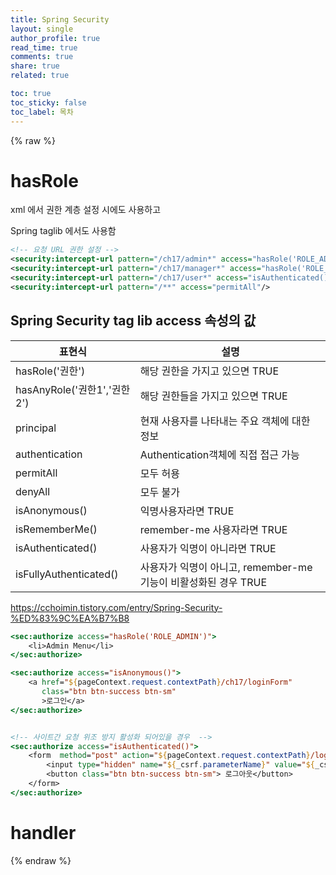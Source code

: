 ```yaml
---
title: Spring Security
layout: single
author_profile: true
read_time: true
comments: true
share: true
related: true

toc: true
toc_sticky: false
toc_label: 목차
---
```




 {% raw %}



# hasRole

xml 에서 권한 계층 설정 시에도 사용하고

Spring taglib 에서도 사용함 



```xml
<!-- 요청 URL 권한 설정 -->
<security:intercept-url pattern="/ch17/admin*" access="hasRole('ROLE_ADMIN')"/>
<security:intercept-url pattern="/ch17/manager*" access="hasRole('ROLE_MANAGER')"/>
<security:intercept-url pattern="/ch17/user*" access="isAuthenticated()"/>
<security:intercept-url pattern="/**" access="permitAll"/>
```





## Spring Security tag lib access 속성의 값





| 표현식                      | 설명                                                         |
| --------------------------- | ------------------------------------------------------------ |
| hasRole('권한')             | 해당 권한을 가지고 있으면 TRUE                               |
| hasAnyRole('권한1','권한2') | 해당 권한들을 가지고 있으면 TRUE                             |
| principal                   | 현재 사용자를 나타내는 주요 객체에 대한 정보                 |
| authentication              | Authentication객체에 직접 접근 가능                          |
| permitAll                   | 모두 허용                                                    |
| denyAll                     | 모두 불가                                                    |
| isAnonymous()               | 익명사용자라면 TRUE                                          |
| isRememberMe()              | remember-me 사용자라면 TRUE                                  |
| isAuthenticated()           | 사용자가 익명이 아니라면 TRUE                                |
| isFullyAuthenticated()      | 사용자가 익명이 아니고, remember-me 기능이 비활성화된 경우 TRUE |

https://cchoimin.tistory.com/entry/Spring-Security-%ED%83%9C%EA%B7%B8





```jsp
<sec:authorize access="hasRole('ROLE_ADMIN')">
    <li>Admin Menu</li>
</sec:authorize>
```



```jsp
<sec:authorize access="isAnonymous()">
    <a href="${pageContext.request.contextPath}/ch17/loginForm"
       class="btn btn-success btn-sm"
       >로그인</a>
</sec:authorize>


<!-- 사이트간 요청 위조 방지 활성화 되어있을 경우  -->
<sec:authorize access="isAuthenticated()">
    <form  method="post" action="${pageContext.request.contextPath}/logout">
        <input type="hidden" name="${_csrf.parameterName}" value="${_csrf.token}"/>
        <button class="btn btn-success btn-sm"> 로그아웃</button>
    </form>
</sec:authorize>
```





# handler



 {% endraw %}